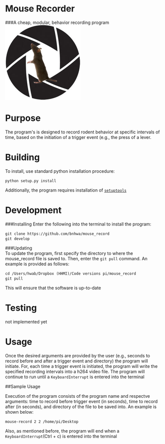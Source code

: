 # Mouse Recorder
###A cheap, modular, behavior recording program
![Mouserecord_logo.jpg](Mouserecord_logo.jpg)




# Purpose

The program's is designed to record rodent behavior at specific intervals of time, based on the initiation of a trigger event (e.g., the press of a lever.

# Building

To install, use standard python installation procedure:

    python setup.py install
    
Additionally, the program requires installation of [`setuptools`](https://pypi.python.org/pypi/setuptools)


# Development

###Installing
Enter the following into the terminal to install the program:

    git clone https://github.com/bnhwa/mouse_record
    git develop
    
###Updating    
To update the program, first specify the directory to where the mouse_record file is saved to. Then, enter the `git pull` command. An example is provided as follows:

    cd /Users/hwab/Dropbox (HHMI)/Code versions pi/mouse_record
    git pull
    
This will ensure that the software is up-to-date

# Testing
not implemented yet


# Usage

Once the desired arguments are provided by the user (e.g., seconds to record before and after a trigger event and directory) the program will initiate. For, each time a trigger event is initiated, the program will write the specified recording intervals into a h264 video file. The program will continue to run until a `KeyboardInterrupt` is entered into the terminal


##Sample Usage

Execution of the program consists of the program name and respectve arguments: time to record before trigger event (in seconds), time to record after (in seconds), and directory of the file to be saved into. An example is shown below:

    mouse-record 2 2 /home/pi/Desktop
    
Also, as mentioned before, the program will end when a `KeyboardInterrupt`(Ctrl + c) is entered into the terminal

